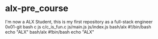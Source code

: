 # alx-pre_course
I'm now a ALX Student, this is my first repository as a full-stack engineer
0x01-git
bash
c
js
c/c_is_fun.c
js/main.js
js/index.js
bash/alx
#!/bin/bash
echo "ALX"
bash/alx
#!bin/bash
echo "ALX"
